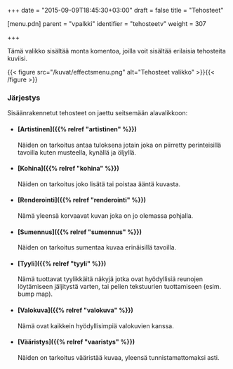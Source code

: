 +++
date = "2015-09-09T18:45:30+03:00"
draft = false
title = "Tehosteet"

[menu.pdn]
    parent = "vpalkki"
    identifier = "tehosteetv"
    weight = 307

+++

Tämä valikko sisältää monta komentoa, joilla voit sisältää erilaisia tehosteita kuviisi.

{{< figure src="/kuvat/effectsmenu.png" alt="Tehosteet valikko" >}}{{< /figure >}}

### Järjestys

Sisäänrakennetut tehosteet on jaettu seitsemään alavalikkoon:

* #### [Artistinen]({{% relref "artistinen" %}})

    Näiden on tarkoitus antaa tuloksena jotain joka on piirretty perinteisillä tavoilla kuten musteella, kynällä ja öljyllä.

* #### [Kohina]({{% relref "kohina" %}})

    Näiden on tarkoitus joko lisätä tai poistaa ääntä kuvasta.

* #### [Renderointi]({{% relref "renderointi" %}})

    Nämä yleensä korvaavat kuvan joka on jo olemassa pohjalla.

* #### [Sumennus]({{% relref "sumennus" %}})

    Näiden on tarkoitus sumentaa kuvaa erinäisillä tavoilla.

* #### [Tyyli]({{% relref "tyyli" %}})

    Nämä tuottavat tyylikkäitä näkyjä jotka ovat hyödyllisiä reunojen löytämiseen jäljitystä varten, tai pelien tekstuurien tuottamiseen (esim. bump map).

* #### [Valokuva]({{% relref "valokuva" %}})

    Nämä ovat kaikkein hyödyllisimpiä valokuvien kanssa.

* #### [Vääristys]({{% relref "vaaristys" %}})

    Näiden on tarkoitus vääristää kuvaa, yleensä tunnistamattomaksi asti.
